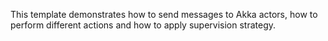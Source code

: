 This template demonstrates how to send messages to Akka actors, how to perform different actions and how to apply
supervision strategy.